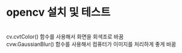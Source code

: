 <h1>opencv 설치 및 테스트</h1>
<br>
cv.cvtColor() 함수를  사용해서 화면을 회색조로 바꿈 
<br>
cvw.GaussianBlur() 함수를 사용해서 컴퓨터가 이미지를 처리하게 좋게 바꿈
